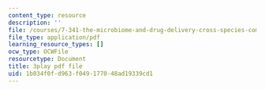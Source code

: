 ```yaml
---
content_type: resource
description: ''
file: /courses/7-341-the-microbiome-and-drug-delivery-cross-species-communication-in-health-and-disease-spring-2018/1b034f0fd963f049177048ad19339cd1_blD8f7MOhFQ.pdf
file_type: application/pdf
learning_resource_types: []
ocw_type: OCWFile
resourcetype: Document
title: 3play pdf file
uid: 1b034f0f-d963-f049-1770-48ad19339cd1
---
```


